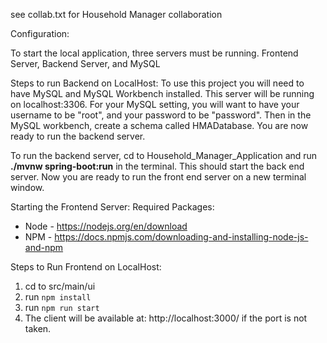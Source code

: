 see collab.txt for Household Manager collaboration

Configuration:

To start the local application, three servers must be running. Frontend Server, Backend Server, and MySQL

Steps to run Backend on LocalHost:
To use this project you will need to have MySQL and MySQL Workbench installed. This server will be running on localhost:3306. For your MySQL setting, you will want to have your username to be "root", and your password to be "password". Then in the MySQL workbench, create a schema called HMADatabase. You are now ready to run the backend server.

To run the backend server, cd to Household_Manager_Application and run  **./mvnw spring-boot:run** in the terminal. This should start the back end server. Now you are ready to run the front end server on a new terminal window.

Starting the Frontend Server:
Required Packages:
- Node - https://nodejs.org/en/download
- NPM - https://docs.npmjs.com/downloading-and-installing-node-js-and-npm

Steps to Run Frontend on LocalHost:
1. cd to src/main/ui
2. run `npm install` 
3. run `npm run start`
4. The client will be available at: http://localhost:3000/ if the port is not taken.
